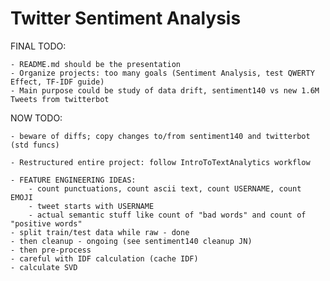 Twitter Sentiment Analysis
======================


FINAL TODO: 
    
    - README.md should be the presentation
    - Organize projects: too many goals (Sentiment Analysis, test QWERTY Effect, TF-IDF guide)
    - Main purpose could be study of data drift, sentiment140 vs new 1.6M Tweets from twitterbot
   
NOW TODO:

    - beware of diffs; copy changes to/from sentiment140 and twitterbot (std funcs)

    - Restructured entire project: follow IntroToTextAnalytics workflow

    - FEATURE ENGINEERING IDEAS:
        - count punctuations, count ascii text, count USERNAME, count EMOJI
        - tweet starts with USERNAME
        - actual semantic stuff like count of "bad words" and count of "positive words"
    - split train/test data while raw - done 
    - then cleanup - ongoing (see sentiment140 cleanup JN)
    - then pre-process
    - careful with IDF calculation (cache IDF)
    - calculate SVD